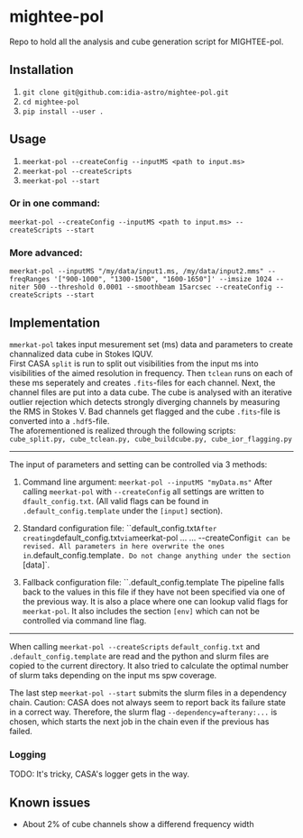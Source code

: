 mightee-pol
===========
Repo to hold all the analysis and cube generation script for MIGHTEE-pol.

## Installation
1. `git clone git@github.com:idia-astro/mightee-pol.git`
2. `cd mightee-pol`
3. `pip install --user .`


## Usage
1. `meerkat-pol --createConfig --inputMS <path to input.ms>`
2. `meerkat-pol --createScripts`
3. `meerkat-pol --start`

### Or in one command:
`meerkat-pol --createConfig --inputMS <path to input.ms> --createScripts --start`

### More advanced:
`meerkat-pol --inputMS "/my/data/input1.ms, /my/data/input2.mms" --freqRanges '["900-1000", "1300-1500", "1600-1650"]' --imsize 1024 --niter 500 --threshold 0.0001 --smoothbeam 15arcsec --createConfig --createScripts --start`

## Implementation

`mmerkat-pol` takes input mesurement set (ms) data and parameters to create
channalized data cube in Stokes IQUV.  
First CASA `split` is run to split out visibilities from the input ms into
visibilities of the aimed resolution in frequency. Then `tclean` runs on each of
these ms seperately and creates `.fits`-files for each channel. Next, the channel
files are put into a data cube. The cube is analysed with an iterative outlier
rejection which detects strongly diverging channels by measuring the RMS in
Stokes V. Bad channels get flagged and the cube `.fits`-file is converted into
a `.hdf5`-file.  
The aforementioned is realized through the following scripts:
`cube_split.py, cube_tclean.py, cube_buildcube.py, cube_ior_flagging.py`

---

The input of parameters and setting can be controlled via 3 methods:

1. Command line argument: `meerkat-pol --inputMS "myData.ms"`
After calling `meerkat-pol` with `--createConfig` all settings are written to
`dfault_config.txt`. (All valid flags can be found in
`.default_config.template` under the `[input]` section).

2. Standard configuration file: ``default_config.txt`
After creating `default_config.txt` via `meerkat-pol ... ... --createConfig` it
can be revised. All parameters in here overwrite the ones in
`.default_config.template`. Do not change anything under the section `[data]`.

3. Fallback configuration file: ``.default_config.template
The pipeline falls back to the values in this file if they have not been
specified via one of the previous way. It is also a place where one can lookup
valid flags for `meerkat-pol`. It also includes the section `[env]` which can
not be controlled via command line flag.

---

When calling `meerkat-pol --createScripts` `default_config.txt` and
`.default_config.template` are read and the python and slurm files are copied
to the current directory. It also tried to calculate the optimal number of
slurm taks depending on the input ms spw coverage.

The last step `meerkat-pol --start` submits the slurm files in a dependency
chain. Caution: CASA does not always seem to report back its failure state in a
correct way. Therefore, the slurm flag `--dependency=afterany:...` is chosen,
which starts the next job in the chain even if the previous has failed.


### Logging
TODO: It's tricky, CASA's logger gets in the way.


## Known issues
- About 2% of cube channels show a differend frequency width
